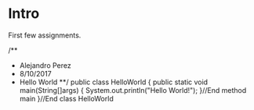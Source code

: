# Intro
First few assignments. 

/**
 * Alejandro Perez
 * 8/10/2017
 * Hello World
 **/
 public class HelloWorld
 {
     public static void main(String[]args)
     {
         System.out.println("Hello World!");
     }//End method main
 }//End class HelloWorld
